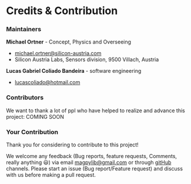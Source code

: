 # Credits & Contribution

### Maintainers

**Michael Ortner** - Concept, Physics and Overseeing
 - michael.ortner@silicon-austria.com
 - Silicon Austria Labs, Sensors division, 9500 Villach, Austria

**Lucas Gabriel Coliado Bandeira** - software engineering
 - lucascoliado@hotmail.com

### Contributors

We want to thank a lot of ppl who have helped to realize and advance this project: COMING SOON

### Your Contribution

Thank you for considering to contribute to this project!

We welcome any feedback (Bug reports, feature requests, Comments, really anything 😃) via email [magpylib@gmail.com](emailto:magpylib@gmail.com) or through [gitHub](https://github.com/magpylib/magpylib/issues) channels. Please start an issue (Bug report/Feature request) and discuss with us before making a pull request.